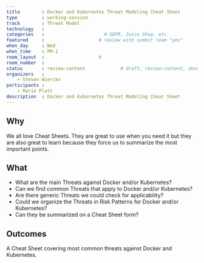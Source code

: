 ```yaml
---
title        : Docker and Kubernetes Threat Modeling Cheat Sheet
type         : working-session
track        : Threat Model
technology   :
categories   :                      # GDPR, Juice Shop, etc.
featured     :                    # review with summit team "yes"
when_day     : Wed
when_time    : PM-1
room_layout  :                    #
room_number  :
status       : review-content             # draft, review-content, done
organizers   :
    - Steven Wierckx
participants :
    - Mario Platt
description  : Docker and Kubernetes Threat Modeling Cheat Sheet
---
```


## Why

We all love Cheat Sheets. They are great to use when you need it but they are also great to learn because they force us to summarize the most important points.


## What

 - What are the main Threats against Docker and/or Kubernetes?
 - Can we find common Threats that apply to Docker and/or Kubernetes?
 - Are there generic Threats we could check for applicability?
 - Could we organize the Threats in Risk Patterns for Docker and/or Kubernetes?
 - Can they be summarized on a Cheat Sheet form?

## Outcomes

A Cheat Sheet covering most common threats against Docker and Kubernetes.
